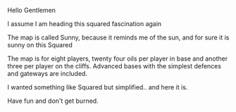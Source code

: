 Hello Gentlemen  

I assume I am heading this squared fascination again  

The map is called Sunny, because it reminds me of the sun, and for sure it is sunny on this Squared  

The map is for eight players, twenty four oils per player in base and another three per player on the cliffs. Advanced bases with the simplest defences and gateways are included.

I wanted something like Squared but simplified.. and here it is.

Have fun and don't get burned.

